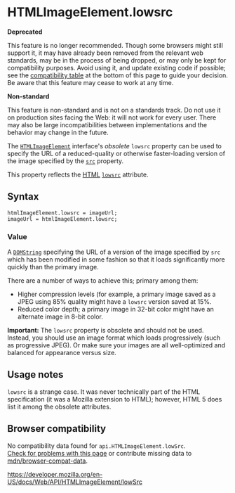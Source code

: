 # HTMLImageElement.lowsrc

**Deprecated**

This feature is no longer recommended. Though some browsers might still support it, it may have already been removed from the relevant web standards, may be in the process of being dropped, or may only be kept for compatibility purposes. Avoid using it, and update existing code if possible; see the [compatibility table](#browser_compatibility) at the bottom of this page to guide your decision. Be aware that this feature may cease to work at any time.

**Non-standard**

This feature is non-standard and is not on a standards track. Do not use it on production sites facing the Web: it will not work for every user. There may also be large incompatibilities between implementations and the behavior may change in the future.

The [`HTMLImageElement`](../htmlimageelement) interface's _obsolete_ `lowsrc` property can be used to specify the URL of a reduced-quality or otherwise faster-loading version of the image specified by the [`src`](src) property.

This property reflects the [HTML](https://developer.mozilla.org/en-US/docs/Glossary/HTML) [`lowsrc`](https://developer.mozilla.org/en-US/docs/Web/HTML/Element/img#attr-lowsrc) attribute.

## Syntax

    htmlImageElement.lowsrc = imageUrl;
    imageUrl = htmlImageElement.lowsrc;

### Value

A [`DOMString`](../domstring) specifying the URL of a version of the image specified by `src` which has been modified in some fashion so that it loads significantly more quickly than the primary image.

There are a number of ways to achieve this; primary among them:

- Higher compression levels (for example, a primary image saved as a JPEG using 85% quality might have a `lowsrc` version saved at 15%.
- Reduced color depth; a primary image in 32-bit color might have an alternate image in 8-bit color.

**Important:** The `lowsrc` property is obsolete and should not be used. Instead, you should use an image format which loads progressively (such as progressive JPEG). Or make sure your images are all well-optimized and balanced for appearance versus size.

## Usage notes

`lowsrc` is a strange case. It was never technically part of the HTML specification (it was a Mozilla extension to HTML); however, HTML 5 does list it among the obsolete attributes.

## Browser compatibility

No compatibility data found for `api.HTMLImageElement.lowSrc`.  
[Check for problems with this page](#on-github) or contribute missing data to [mdn/browser-compat-data](https://github.com/mdn/browser-compat-data).

<a href="https://developer.mozilla.org/en-US/docs/Web/API/HTMLImageElement/lowSrc" class="_attribution-link">https://developer.mozilla.org/en-US/docs/Web/API/HTMLImageElement/lowSrc</a>
